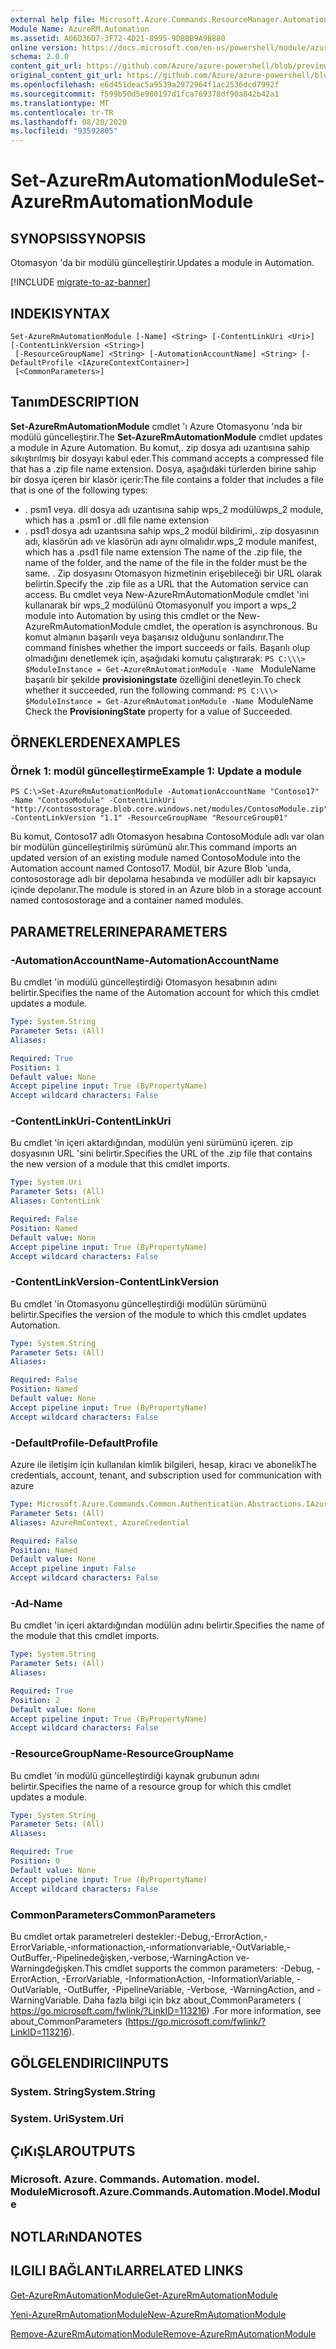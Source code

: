 ```yaml
---
external help file: Microsoft.Azure.Commands.ResourceManager.Automation.dll-Help.xml
Module Name: AzureRM.Automation
ms.assetid: A06D36D7-3F72-4D21-8995-9DBBB9A9B880
online version: https://docs.microsoft.com/en-us/powershell/module/azurerm.automation/set-azurermautomationmodule
schema: 2.0.0
content_git_url: https://github.com/Azure/azure-powershell/blob/preview/src/ResourceManager/Automation/Commands.Automation/help/Set-AzureRmAutomationModule.md
original_content_git_url: https://github.com/Azure/azure-powershell/blob/preview/src/ResourceManager/Automation/Commands.Automation/help/Set-AzureRmAutomationModule.md
ms.openlocfilehash: e6d451deac5a9539a2972964f1ac2536dcd7992f
ms.sourcegitcommit: f599b50d5e980197d1fca769378df90a842b42a1
ms.translationtype: MT
ms.contentlocale: tr-TR
ms.lasthandoff: 08/20/2020
ms.locfileid: "93592805"
---
```

# <span data-ttu-id="8e4ba-101">Set-AzureRmAutomationModule</span><span class="sxs-lookup"><span data-stu-id="8e4ba-101">Set-AzureRmAutomationModule</span></span>

## <span data-ttu-id="8e4ba-102">SYNOPSIS</span><span class="sxs-lookup"><span data-stu-id="8e4ba-102">SYNOPSIS</span></span>
<span data-ttu-id="8e4ba-103">Otomasyon 'da bir modülü güncelleştirir.</span><span class="sxs-lookup"><span data-stu-id="8e4ba-103">Updates a module in Automation.</span></span>

[!INCLUDE [migrate-to-az-banner](../../includes/migrate-to-az-banner.md)]

## <span data-ttu-id="8e4ba-104">INDEKI</span><span class="sxs-lookup"><span data-stu-id="8e4ba-104">SYNTAX</span></span>

```
Set-AzureRmAutomationModule [-Name] <String> [-ContentLinkUri <Uri>] [-ContentLinkVersion <String>]
 [-ResourceGroupName] <String> [-AutomationAccountName] <String> [-DefaultProfile <IAzureContextContainer>]
 [<CommonParameters>]
```

## <span data-ttu-id="8e4ba-105">Tanım</span><span class="sxs-lookup"><span data-stu-id="8e4ba-105">DESCRIPTION</span></span>
<span data-ttu-id="8e4ba-106">**Set-AzureRmAutomationModule** cmdlet 'ı Azure Otomasyonu 'nda bir modülü güncelleştirir.</span><span class="sxs-lookup"><span data-stu-id="8e4ba-106">The **Set-AzureRmAutomationModule** cmdlet updates a module in Azure Automation.</span></span>
<span data-ttu-id="8e4ba-107">Bu komut,. zip dosya adı uzantısına sahip sıkıştırılmış bir dosyayı kabul eder.</span><span class="sxs-lookup"><span data-stu-id="8e4ba-107">This command accepts a compressed file that has a .zip file name extension.</span></span>
<span data-ttu-id="8e4ba-108">Dosya, aşağıdaki türlerden birine sahip bir dosya içeren bir klasör içerir:</span><span class="sxs-lookup"><span data-stu-id="8e4ba-108">The file contains a folder that includes a file that is one of the following types:</span></span> 
- <span data-ttu-id="8e4ba-109">. psm1 veya. dll dosya adı uzantısına sahip wps_2 modülü</span><span class="sxs-lookup"><span data-stu-id="8e4ba-109">wps_2 module, which has a .psm1 or .dll file name extension</span></span> 
- <span data-ttu-id="8e4ba-110">. psd1 dosya adı uzantısına sahip wps_2 modül bildirimi,. zip dosyasının adı, klasörün adı ve klasörün adı aynı olmalıdır.</span><span class="sxs-lookup"><span data-stu-id="8e4ba-110">wps_2 module manifest, which has a .psd1 file name extension The name of the .zip file, the name of the folder, and the name of the file in the folder must be the same.</span></span>
<span data-ttu-id="8e4ba-111">. Zip dosyasını Otomasyon hizmetinin erişebileceği bir URL olarak belirtin.</span><span class="sxs-lookup"><span data-stu-id="8e4ba-111">Specify the .zip file as a URL that the Automation service can access.</span></span>
<span data-ttu-id="8e4ba-112">Bu cmdlet veya New-AzureRmAutomationModule cmdlet 'ini kullanarak bir wps_2 modülünü Otomasyonu</span><span class="sxs-lookup"><span data-stu-id="8e4ba-112">If you import a wps_2 module into Automation by using this cmdlet or the New-AzureRmAutomationModule cmdlet, the operation is asynchronous.</span></span>
<span data-ttu-id="8e4ba-113">Bu komut almanın başarılı veya başarısız olduğunu sonlandırır.</span><span class="sxs-lookup"><span data-stu-id="8e4ba-113">The command finishes whether the import succeeds or fails.</span></span>
<span data-ttu-id="8e4ba-114">Başarılı olup olmadığını denetlemek için, aşağıdaki komutu çalıştırarak: `PS C:\\\> $ModuleInstance = Get-AzureRmAutomationModule -Name ` ModuleName başarılı bir şekilde **provisioningstate** özelliğini denetleyin.</span><span class="sxs-lookup"><span data-stu-id="8e4ba-114">To check whether it succeeded, run the following command: `PS C:\\\> $ModuleInstance = Get-AzureRmAutomationModule -Name `ModuleName Check the **ProvisioningState** property for a value of Succeeded.</span></span>

## <span data-ttu-id="8e4ba-115">ÖRNEKLERDEN</span><span class="sxs-lookup"><span data-stu-id="8e4ba-115">EXAMPLES</span></span>

### <span data-ttu-id="8e4ba-116">Örnek 1: modül güncelleştirme</span><span class="sxs-lookup"><span data-stu-id="8e4ba-116">Example 1: Update a module</span></span>
```
PS C:\>Set-AzureRmAutomationModule -AutomationAccountName "Contoso17" -Name "ContosoModule" -ContentLinkUri "http://contosostorage.blob.core.windows.net/modules/ContosoModule.zip" -ContentLinkVersion "1.1" -ResourceGroupName "ResourceGroup01"
```

<span data-ttu-id="8e4ba-117">Bu komut, Contoso17 adlı Otomasyon hesabına ContosoModule adlı var olan bir modülün güncelleştirilmiş sürümünü alır.</span><span class="sxs-lookup"><span data-stu-id="8e4ba-117">This command imports an updated version of an existing module named ContosoModule into the Automation account named Contoso17.</span></span>  <span data-ttu-id="8e4ba-118">Modül, bir Azure Blob 'unda, contosostorage adlı bir depolama hesabında ve modüller adlı bir kapsayıcı içinde depolanır.</span><span class="sxs-lookup"><span data-stu-id="8e4ba-118">The module is stored in an Azure blob in a storage account named contosostorage and a container named modules.</span></span>

## <span data-ttu-id="8e4ba-119">PARAMETRELERINE</span><span class="sxs-lookup"><span data-stu-id="8e4ba-119">PARAMETERS</span></span>

### <span data-ttu-id="8e4ba-120">-AutomationAccountName</span><span class="sxs-lookup"><span data-stu-id="8e4ba-120">-AutomationAccountName</span></span>
<span data-ttu-id="8e4ba-121">Bu cmdlet 'in modülü güncelleştirdiği Otomasyon hesabının adını belirtir.</span><span class="sxs-lookup"><span data-stu-id="8e4ba-121">Specifies the name of the Automation account for which this cmdlet updates a module.</span></span>

```yaml
Type: System.String
Parameter Sets: (All)
Aliases:

Required: True
Position: 1
Default value: None
Accept pipeline input: True (ByPropertyName)
Accept wildcard characters: False
```

### <span data-ttu-id="8e4ba-122">-ContentLinkUri</span><span class="sxs-lookup"><span data-stu-id="8e4ba-122">-ContentLinkUri</span></span>
<span data-ttu-id="8e4ba-123">Bu cmdlet 'in içeri aktardığından, modülün yeni sürümünü içeren. zip dosyasının URL 'sini belirtir.</span><span class="sxs-lookup"><span data-stu-id="8e4ba-123">Specifies the URL of the .zip file that contains the new version of a module that this cmdlet imports.</span></span>

```yaml
Type: System.Uri
Parameter Sets: (All)
Aliases: ContentLink

Required: False
Position: Named
Default value: None
Accept pipeline input: True (ByPropertyName)
Accept wildcard characters: False
```

### <span data-ttu-id="8e4ba-124">-ContentLinkVersion</span><span class="sxs-lookup"><span data-stu-id="8e4ba-124">-ContentLinkVersion</span></span>
<span data-ttu-id="8e4ba-125">Bu cmdlet 'in Otomasyonu güncelleştirdiği modülün sürümünü belirtir.</span><span class="sxs-lookup"><span data-stu-id="8e4ba-125">Specifies the version of the module to which this cmdlet updates Automation.</span></span>

```yaml
Type: System.String
Parameter Sets: (All)
Aliases:

Required: False
Position: Named
Default value: None
Accept pipeline input: True (ByPropertyName)
Accept wildcard characters: False
```

### <span data-ttu-id="8e4ba-126">-DefaultProfile</span><span class="sxs-lookup"><span data-stu-id="8e4ba-126">-DefaultProfile</span></span>
<span data-ttu-id="8e4ba-127">Azure ile iletişim için kullanılan kimlik bilgileri, hesap, kiracı ve abonelik</span><span class="sxs-lookup"><span data-stu-id="8e4ba-127">The credentials, account, tenant, and subscription used for communication with azure</span></span>

```yaml
Type: Microsoft.Azure.Commands.Common.Authentication.Abstractions.IAzureContextContainer
Parameter Sets: (All)
Aliases: AzureRmContext, AzureCredential

Required: False
Position: Named
Default value: None
Accept pipeline input: False
Accept wildcard characters: False
```

### <span data-ttu-id="8e4ba-128">-Ad</span><span class="sxs-lookup"><span data-stu-id="8e4ba-128">-Name</span></span>
<span data-ttu-id="8e4ba-129">Bu cmdlet 'in içeri aktardığından modülün adını belirtir.</span><span class="sxs-lookup"><span data-stu-id="8e4ba-129">Specifies the name of the module that this cmdlet imports.</span></span>

```yaml
Type: System.String
Parameter Sets: (All)
Aliases:

Required: True
Position: 2
Default value: None
Accept pipeline input: True (ByPropertyName)
Accept wildcard characters: False
```

### <span data-ttu-id="8e4ba-130">-ResourceGroupName</span><span class="sxs-lookup"><span data-stu-id="8e4ba-130">-ResourceGroupName</span></span>
<span data-ttu-id="8e4ba-131">Bu cmdlet 'in modülü güncelleştirdiği kaynak grubunun adını belirtir.</span><span class="sxs-lookup"><span data-stu-id="8e4ba-131">Specifies the name of a resource group for which this cmdlet updates a module.</span></span>

```yaml
Type: System.String
Parameter Sets: (All)
Aliases:

Required: True
Position: 0
Default value: None
Accept pipeline input: True (ByPropertyName)
Accept wildcard characters: False
```

### <span data-ttu-id="8e4ba-132">CommonParameters</span><span class="sxs-lookup"><span data-stu-id="8e4ba-132">CommonParameters</span></span>
<span data-ttu-id="8e4ba-133">Bu cmdlet ortak parametreleri destekler:-Debug,-ErrorAction,-ErrorVariable,-ınformationaction,-ınformationvariable,-OutVariable,-OutBuffer,-Pipelinedeğişken,-verbose,-WarningAction ve-Warningdeğişken.</span><span class="sxs-lookup"><span data-stu-id="8e4ba-133">This cmdlet supports the common parameters: -Debug, -ErrorAction, -ErrorVariable, -InformationAction, -InformationVariable, -OutVariable, -OutBuffer, -PipelineVariable, -Verbose, -WarningAction, and -WarningVariable.</span></span> <span data-ttu-id="8e4ba-134">Daha fazla bilgi için bkz about_CommonParameters ( https://go.microsoft.com/fwlink/?LinkID=113216) .</span><span class="sxs-lookup"><span data-stu-id="8e4ba-134">For more information, see about_CommonParameters (https://go.microsoft.com/fwlink/?LinkID=113216).</span></span>

## <span data-ttu-id="8e4ba-135">GÖLGELENDIRICI</span><span class="sxs-lookup"><span data-stu-id="8e4ba-135">INPUTS</span></span>

### <span data-ttu-id="8e4ba-136">System. String</span><span class="sxs-lookup"><span data-stu-id="8e4ba-136">System.String</span></span>

### <span data-ttu-id="8e4ba-137">System. Uri</span><span class="sxs-lookup"><span data-stu-id="8e4ba-137">System.Uri</span></span>

## <span data-ttu-id="8e4ba-138">ÇıKıŞLAR</span><span class="sxs-lookup"><span data-stu-id="8e4ba-138">OUTPUTS</span></span>

### <span data-ttu-id="8e4ba-139">Microsoft. Azure. Commands. Automation. model. Module</span><span class="sxs-lookup"><span data-stu-id="8e4ba-139">Microsoft.Azure.Commands.Automation.Model.Module</span></span>

## <span data-ttu-id="8e4ba-140">NOTLARıNDA</span><span class="sxs-lookup"><span data-stu-id="8e4ba-140">NOTES</span></span>

## <span data-ttu-id="8e4ba-141">ILGILI BAĞLANTıLAR</span><span class="sxs-lookup"><span data-stu-id="8e4ba-141">RELATED LINKS</span></span>

[<span data-ttu-id="8e4ba-142">Get-AzureRmAutomationModule</span><span class="sxs-lookup"><span data-stu-id="8e4ba-142">Get-AzureRmAutomationModule</span></span>](./Get-AzureRmAutomationModule.md)

[<span data-ttu-id="8e4ba-143">Yeni-AzureRmAutomationModule</span><span class="sxs-lookup"><span data-stu-id="8e4ba-143">New-AzureRmAutomationModule</span></span>](./New-AzureRmAutomationModule.md)

[<span data-ttu-id="8e4ba-144">Remove-AzureRmAutomationModule</span><span class="sxs-lookup"><span data-stu-id="8e4ba-144">Remove-AzureRmAutomationModule</span></span>](./Remove-AzureRmAutomationModule.md)


